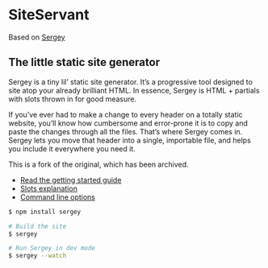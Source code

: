 # SiteServant
Based on [Sergey](https://sergey.cool)

## The little static site generator
Sergey is a tiny lil’ static site generator. It’s a progressive tool designed to site atop your already brilliant HTML. In essence, Sergey is HTML + partials with slots thrown in for good measure.

If you’ve ever had to make a change to every header on a totally static website, you’ll know how cumbersome and error-prone it is to copy and paste the changes through all the files. That’s where Sergey comes in. Sergey lets you move that header into a single, importable file, and helps you include it everywhere you need it.

This is a fork of the original, which has been archived.

- [Read the getting started guide](https://sergey.cool/#get-started)
- [Slots explanation](https://sergey.cool/slots/)
- [Command line options](https://sergey.cool/options/)

```bash
$ npm install sergey

# Build the site
$ sergey

# Run Sergey in dev mode
$ sergey --watch
```
